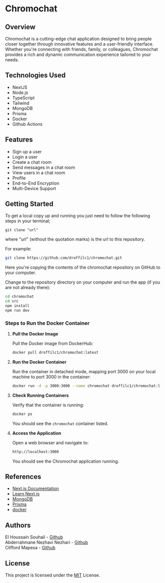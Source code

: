 # Chromochat

## Overview

Chromochat is a cutting-edge chat application designed to bring people closer together through innovative features and a user-friendly interface.
Whether you're connecting with friends, family, or colleagues, Chromochat provides a rich and dynamic communication experience tailored to your needs.

## Technologies Used

- NextJS
- Node.js
- TypeScript
- Tailwind
- MongoDB
- Prisma
- Docker
- Github Actions

## Features

- Sign up a user
- Login a user
- Create a chat room
- Send messages in a chat room
- View users in a chat room
- Profile
- End-to-End Encryption
- Multi-Device Support

## Getting Started

To get a local copy up and running you just need to follow the following steps in your terminal;

```
git clone "url"
```

where "url" (without the quotation marks) is the url to this repository.

For example:

```bash
git clone https://github.com/droffilc1/chromochat.git
```

Here you're copying the contents of the chromochat repository on GitHub to your computer.

Change to the repository directory on your computer and run the app (if you are not already there):

```bash
cd chromochat
cd src
npm install
npm run dev
```

### Steps to Run the Docker Container

1. **Pull the Docker Image**

   Pull the Docker image from DockerHub:

   ```bash
   docker pull droffilc1/chromochat:latest
   ```

2. **Run the Docker Container**

   Run the container in detached mode, mapping port 3000 on your local machine to port 3000 in the container:

   ```bash
   docker run -d -p 3000:3000 --name chromochat droffilc1/chromochat:latest
   ```

3. **Check Running Containers**

   Verify that the container is running:

   ```bash
   docker ps
   ```

   You should see the `chromochat` container listed.

4. **Access the Application**

   Open a web browser and navigate to:

   ```bash
   http://localhost:3000
   ```

   You should see the Chromochat application running.

## References

- [Next.js Documentation](https://nextjs.org/docs)
- [Learn Next.js](https://nextjs.org/learn)
- [MongoDB](https://www.mongodb.com/docs/atlas/)
- [Prisma](https://www.prisma.io/docs)
- [docker](https://docs.docker.com/)

## Authors

El Houssain Souhail - [Github](https://github.com/Ductive99)\
Abderrahmane Nezhavi Nezhari - [Github](https://github.com/Abderrahmane369)\
Clifford Mapesa - [Github](https://github.com/droffilc1)

## License

This project is licensed under the [MIT](./LICENSE) License.
